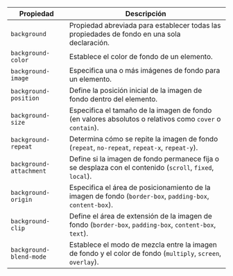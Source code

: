 | Propiedad               | Descripción                                                                                                 |
| ----------------------- | ----------------------------------------------------------------------------------------------------------- |
| `background`            | Propiedad abreviada para establecer todas las propiedades de fondo en una sola declaración.                 |
| `background-color`      | Establece el color de fondo de un elemento.                                                                 |
| `background-image`      | Especifica una o más imágenes de fondo para un elemento.                                                    |
| `background-position`   | Define la posición inicial de la imagen de fondo dentro del elemento.                                       |
| `background-size`       | Especifica el tamaño de la imagen de fondo (en valores absolutos o relativos como `cover` o `contain`).     |
| `background-repeat`     | Determina cómo se repite la imagen de fondo (`repeat`, `no-repeat`, `repeat-x`, `repeat-y`).                |
| `background-attachment` | Define si la imagen de fondo permanece fija o se desplaza con el contenido (`scroll`, `fixed`, `local`).    |
| `background-origin`     | Especifica el área de posicionamiento de la imagen de fondo (`border-box`, `padding-box`, `content-box`).   |
| `background-clip`       | Define el área de extensión de la imagen de fondo (`border-box`, `padding-box`, `content-box`, `text`).     |
| `background-blend-mode` | Establece el modo de mezcla entre la imagen de fondo y el color de fondo (`multiply`, `screen`, `overlay`). |
